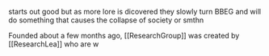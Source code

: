 starts out good but as more lore is dicovered they slowly turn BBEG and will do something that causes the collapse of society or smthn

Founded about a few months ago, [[ResearchGroup]] was created by [[ResearchLea]] who are w